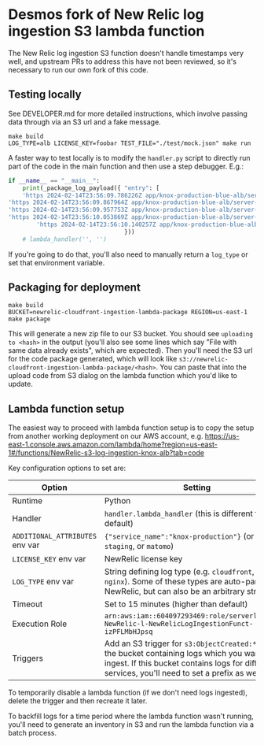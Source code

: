 # Desmos fork of New Relic log ingestion S3 lambda function

The New Relic log ingestion S3 function doesn't handle timestamps very well, and upstream PRs to address
this have not been reviewed, so it's necessary to run our own fork of this code.

## Testing locally

See DEVELOPER.md for more detailed instructions, which involve passing data through via an S3 url and a fake message.

```shell
make build
LOG_TYPE=alb LICENSE_KEY=foobar TEST_FILE="./test/mock.json" make run
```

A faster way to test locally is to modify the `handler.py` script to directly run part of the code in the main function and then
use a step debugger. E.g.:

```python
if __name__ == "__main__":
    print(_package_log_payload({ "entry": [
    'https 2024-02-14T23:56:09.786226Z app/knox-production-blue-alb/server-hash 1.1.1.1:28756 1.1.1.1:80 0.000 0.026 0.000 200 200 332 26165 "GET https://www.desmos.com:443/calc_thumbs/production/fuq5f9ufmt.png HTTP/1.1" "Amazon CloudFront" ECDHE-RSA-AES128-GCM-SHA256 TLSv1.2 arn:aws:elasticloadbalancing:us-east-1:id:targetgroup/knox-production-blue-tg/7826de5ad4fae1b0 "Root=1-65cd5319-6f53b81a505790b803e29fcf" "www.desmos.com" "session-reused" 0 2024-02-14T23:56:09.759000Z "forward" "-" "-" "1.1.1.1:80" "200" "-" "-"""',
'https 2024-02-14T23:56:09.867964Z app/knox-production-blue-alb/server-hash 1.1.1.1:28128 - 0.000 0.022 0.000 200 200 1746 188 "POST https://www.desmos.com:443/data-events HTTP/1.1" "Mozilla/5.0 (X11; CrOS x86_64 14541.0.0) AppleWebKit/537.36 (KHTML, like Gecko) Chrome/1.1.1.1 Safari/537.36" ECDHE-RSA-AES128-GCM-SHA256 TLSv1.2 arn:aws:elasticloadbalancing:us-east-1:id:targetgroup/knox-p-AlbLi-CVM7KDU26SWA/6fbe1b2e1516cd26 "Root=1-65cd5319-1a38f07746a9f0f4338078c8" "www.desmos.com" "arn:aws:acm:us-east-1:id:certificate/34af6c4e-ca02-4055-acc5-3c64e1655232" 5 2024-02-14T23:56:09.845000Z "forward" "-" "-" "-" "200" "-" "-"',
'https 2024-02-14T23:56:09.957753Z app/knox-production-blue-alb/server-hash 1.1.1.1:10556 1.1.1.1:80 0.000 0.001 0.000 200 200 1248 16760 "GET https://www.desmos.com:443/assets/img/partner-logos/CA-RGB.png HTTP/1.1" "Mozilla/5.0 (Macintosh; Intel Mac OS X 10_15_7) AppleWebKit/605.1.15 (KHTML, like Gecko) Version/17.0 Safari/605.1.15" ECDHE-RSA-AES128-GCM-SHA256 TLSv1.2 arn:aws:elasticloadbalancing:us-east-1:id:targetgroup/knox-production-blue-tg/7826de5ad4fae1b0 "Root=1-65cd5319-7fd7dad26c22a9bf4fe646e4" "www.desmos.com" "session-reused" 0 2024-02-14T23:56:09.956000Z "forward" "-" "-" "1.1.1.1:80" "200" "-" "-""',
'https 2024-02-14T23:56:10.053869Z app/knox-production-blue-alb/server-hash 1.1.1.1:15776 - 0.000 0.028 0.000 200 200 2049 207 "POST https://www.desmos.com:443/usage-stats HTTP/1.1" "Mozilla/5.0 (Windows NT 10.0; Win64; x64) AppleWebKit/537.36 (KHTML, like Gecko) Chrome/1.1.1.1 Safari/537.36" ECDHE-RSA-AES128-GCM-SHA256 TLSv1.2 arn:aws:elasticloadbalancing:us-east-1:id:targetgroup/knox-p-AlbLi-6CYRTEME1L9D/6c484ca0798de0da "Root=1-65cd531a-3176c6855e6dd3d541fde966" "www.desmos.com" "session-reused" 4 2024-02-14T23:56:10.025000Z "forward" "-" "-" "-" "200" "-" "-"',
        'https 2024-02-14T23:56:10.140257Z app/knox-production-blue-alb/server-hash 1.1.1.1:26404 - 0.000 0.029 0.000 200 200 1797 188 "POST https://www.desmos.com:443/data-events HTTP/1.1" "Mozilla/5.0 (Windows NT 10.0; Win64; x64) AppleWebKit/537.36 (KHTML, like Gecko) Chrome/1.1.1.1 Safari/537.36 Edg/1.1.1.1" ECDHE-RSA-AES128-GCM-SHA256 TLSv1.2 arn:aws:elasticloadbalancing:us-east-1:id:targetgroup/knox-p-AlbLi-CVM7KDU26SWA/6fbe1b2e1516cd26 "Root=1-65cd531a-1e77ea645782e318179dff6c" "www.desmos.com" "session-reused" 5 2024-02-14T23:56:10.111000Z "forward" "-" "-" "-" "200" "-" "-""']
                                 }))
    # lambda_handler('', '')
```

If you're going to do that, you'll also need to manually return a `log_type` or set that environment variable.

## Packaging for deployment

```shell
make build
BUCKET=newrelic-cloudfront-ingestion-lambda-package REGION=us-east-1 make package
```

This will generate a new zip file to our S3 bucket. You should see `uploading to <hash>` in the output (you'll also
see some lines which say "File with same data already exists", which are expected). Then you'll need the S3 url for the 
code package generated, which will look like `s3://newrelic-cloudfront-ingestion-lambda-package/<hash>`. You can paste
that into the upload code from S3 dialog on the lambda function which you'd like to update.

## Lambda function setup

The easiest way to proceed with lambda function setup is to copy the setup from another working deployment on our AWS account, e.g. https://us-east-1.console.aws.amazon.com/lambda/home?region=us-east-1#/functions/NewRelic-s3-log-ingestion-knox-alb?tab=code

Key configuration options to set are:

| Option                          | Setting                                                                                                                                                                                            |
|---------------------------------|----------------------------------------------------------------------------------------------------------------------------------------------------------------------------------------------------|
| Runtime                         | Python                                                                                                                                                                                             |
| Handler                         | `handler.lambda_handler` (this is different from the default)                                                                                                                                      |
| `ADDITIONAL_ATTRIBUTES` env var | `{"service_name":"knox-production"}`  (or `knox-staging`, or `matomo`)                                                                                                                             |
| `LICENSE_KEY` env var           | NewRelic license key                                                                                                                                                                               |    
| `LOG_TYPE` env var              | String defining log type (e.g. `cloudfront`, `alb`, `nginx`). Some of these types are auto-parsed by NewRelic, but can also be an arbitrary string.                                                |
| Timeout                         | Set to 15 minutes (higher than default)                                                                                                                                                            |
| Execution Role                  | `arn:aws:iam::604097293469:role/serverlessrepo-NewRelic-l-NewRelicLogIngestionFunct-izPFLMbHJpsq`                                                                                                  |
| Triggers                        | Add an S3 trigger for `s3:ObjectCreated:*`, tied to the bucket containing logs which you want to ingest. If this bucket contains logs for different services, you'll need to set a prefix as well. |

To temporarily disable a lambda function (if we don't need logs ingested), delete the trigger and then recreate it later.

To backfill logs for a time period where the lambda function wasn't running, you'll need to generate an inventory in S3 and run the lambda function via a batch process.
